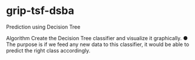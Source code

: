 # grip-tsf-dsba

Prediction using Decision Tree

Algorithm
Create the Decision Tree classifier and visualize it graphically.
● The purpose is if we feed any new data to this classifier, it would be able to
predict the right class accordingly.
